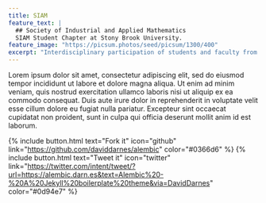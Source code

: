 ```yaml
---
title: SIAM
feature_text: |
  ## Society of Industrial and Applied Mathematics
  SIAM Student Chapter at Stony Brook University.
feature_image: "https://picsum.photos/seed/picsum/1300/400"
excerpt: "Interdisciplinary participation of students and faculty from a variety of departments provides invaluable opportunities to develop networks with faculty members outside of the classroom, share ideas and research with people with similar interests, learn about career options, and develop leadership skills."
---
```


Lorem ipsum dolor sit amet, consectetur adipiscing elit, sed do eiusmod tempor incididunt ut labore et dolore magna aliqua. Ut enim ad minim veniam, quis nostrud exercitation ullamco laboris nisi ut aliquip ex ea commodo consequat. Duis aute irure dolor in reprehenderit in voluptate velit esse cillum dolore eu fugiat nulla pariatur. Excepteur sint occaecat cupidatat non proident, sunt in culpa qui officia deserunt mollit anim id est laborum.

{% include button.html text="Fork it" icon="github" link="https://github.com/daviddarnes/alembic" color="#0366d6" %} {% include button.html text="Tweet it" icon="twitter" link="https://twitter.com/intent/tweet/?url=https://alembic.darn.es&text=Alembic%20-%20A%20Jekyll%20boilerplate%20theme&via=DavidDarnes" color="#0d94e7" %}
